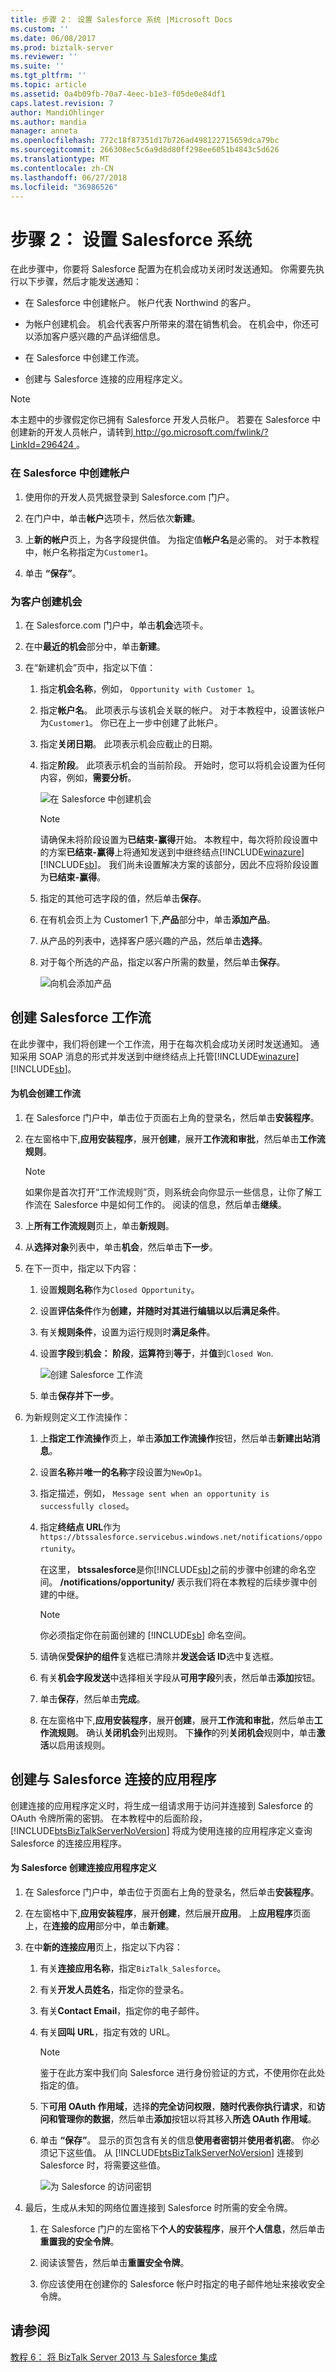 ```yaml
---
title: 步骤 2： 设置 Salesforce 系统 |Microsoft Docs
ms.custom: ''
ms.date: 06/08/2017
ms.prod: biztalk-server
ms.reviewer: ''
ms.suite: ''
ms.tgt_pltfrm: ''
ms.topic: article
ms.assetid: 0a4b09fb-70a7-4eec-b1e3-f05de0e84df1
caps.latest.revision: 7
author: MandiOhlinger
ms.author: mandia
manager: anneta
ms.openlocfilehash: 772c18f87351d17b726ad498122715659dca79bc
ms.sourcegitcommit: 266308ec5c6a9d8d80ff298ee6051b4843c5d626
ms.translationtype: MT
ms.contentlocale: zh-CN
ms.lasthandoff: 06/27/2018
ms.locfileid: "36986526"
---
```

# <a name="step-2-set-up-the-salesforce-system"></a>步骤 2： 设置 Salesforce 系统
在此步骤中，你要将 Salesforce 配置为在机会成功关闭时发送通知。 你需要先执行以下步骤，然后才能发送通知：  
  
-   在 Salesforce 中创建帐户。 帐户代表 Northwind 的客户。  
  
-   为帐户创建机会。 机会代表客户所带来的潜在销售机会。 在机会中，你还可以添加客户感兴趣的产品详细信息。  
  
-   在 Salesforce 中创建工作流。  
  
-   创建与 Salesforce 连接的应用程序定义。  
  
> [!NOTE]
>  本主题中的步骤假定你已拥有 Salesforce 开发人员帐户。 若要在 Salesforce 中创建新的开发人员帐户，请转到[ http://go.microsoft.com/fwlink/?LinkId=296424 ](http://go.microsoft.com/fwlink/?LinkId=296424)。  
  
### <a name="to-create-an-account-in-salesforce"></a>在 Salesforce 中创建帐户  
  
1.  使用你的开发人员凭据登录到 Salesforce.com 门户。  
  
2.  在门户中，单击**帐户**选项卡，然后依次**新建**。  
  
3.  上**新的帐户**页上，为各字段提供值。 为指定值**帐户名**是必需的。 对于本教程中，帐户名称指定为`Customer1`。  
  
4.  单击 **“保存”**。  
  
### <a name="to-create-an-opportunity-for-the-customer"></a>为客户创建机会  
  
1. 在 Salesforce.com 门户中，单击**机会**选项卡。  
  
2. 在中**最近的机会**部分中，单击**新建**。  
  
3. 在“新建机会”页中，指定以下值：  
  
   1. 指定**机会名称**，例如， `Opportunity with Customer 1`。  
  
   2. 指定**帐户名**。 此项表示与该机会关联的帐户。 对于本教程中，设置该帐户为`Customer1`。 你已在上一步中创建了此帐户。  
  
   3. 指定**关闭日期**。 此项表示机会应截止的日期。  
  
   4. 指定**阶段**。 此项表示机会的当前阶段。 开始时，您可以将机会设置为任何内容，例如，**需要分析**。  
  
       ![在 Salesforce 中创建机会](../core/media/bts-sf-create-opp.jpg "BTS_SF_Create_Opp")  
  
      > [!NOTE]
      >  请确保未将阶段设置为**已结束-赢得**开始。 本教程中，每次将阶段设置中的方案**已结束-赢得**上将通知发送到中继终结点[!INCLUDE[winazure](../includes/winazure-md.md)] [!INCLUDE[sb](../includes/sb-md.md)]。 我们尚未设置解决方案的该部分，因此不应将阶段设置为**已结束-赢得**。  
  
   5. 指定的其他可选字段的值，然后单击**保存**。  
  
   6. 在有机会页上为 Customer1 下,**产品**部分中，单击**添加产品**。  
  
   7. 从产品的列表中，选择客户感兴趣的产品，然后单击**选择**。  
  
   8. 对于每个所选的产品，指定以客户所需的数量，然后单击**保存**。  
  
       ![向机会添加产品](../core/media/bts-sf-add-product.gif "BTS_SF_Add_Product")  
  
## <a name="create-a-salesforce-workflow"></a>创建 Salesforce 工作流  
 在此步骤中，我们将创建一个工作流，用于在每次机会成功关闭时发送通知。 通知采用 SOAP 消息的形式并发送到中继终结点上托管[!INCLUDE[winazure](../includes/winazure-md.md)] [!INCLUDE[sb](../includes/sb-md.md)]。  
  
#### <a name="to-create-a-workflow-for-opportunities"></a>为机会创建工作流  
  
1. 在 Salesforce 门户中，单击位于页面右上角的登录名，然后单击**安装程序**。  
  
2. 在左窗格中下,**应用安装程序**，展开**创建**，展开**工作流和审批**，然后单击**工作流规则**。  
  
   > [!NOTE]
   >  如果你是首次打开“工作流规则”页，则系统会向你显示一些信息，让你了解工作流在 Salesforce 中是如何工作的。 阅读的信息，然后单击**继续**。  
  
3. 上**所有工作流规则**页上，单击**新规则**。  
  
4. 从**选择对象**列表中，单击**机会**，然后单击**下一步**。  
  
5. 在下一页中，指定以下内容：  
  
   1.  设置**规则名称**作为`Closed Opportunity`。  
  
   2.  设置**评估条件**作为**创建，并随时对其进行编辑以以后满足条件**。  
  
   3.  有关**规则条件**，设置为运行规则时**满足条件**。  
  
   4.  设置**字段**到**机会： 阶段**，**运算符**到**等于**，并**值**到`Closed Won`.  
  
        ![创建 Salesforce 工作流](../core/media/bts-sf-create-workflow.jpg "BTS_SF_Create_Workflow")  
  
   5.  单击**保存并下一步**。  
  
6. 为新规则定义工作流操作：  
  
   1. 上**指定工作流操作**页上，单击**添加工作流操作**按钮，然后单击**新建出站消息**。  
  
   2. 设置**名称**并**唯一的名称**字段设置为`NewOp1`。  
  
   3. 指定描述，例如， `Message sent when an opportunity is successfully closed`。  
  
   4. 指定**终结点 URL**作为`https://btssalesforce.servicebus.windows.net/notifications/opportunity`。  
  
       在这里， **btssalesforce**是你[!INCLUDE[sb](../includes/sb-md.md)]之前的步骤中创建的命名空间。 **/notifications/opportunity/** 表示我们将在本教程的后续步骤中创建的中继。  
  
      > [!NOTE]
      >  你必须指定你在前面创建的 [!INCLUDE[sb](../includes/sb-md.md)] 命名空间。  
  
   5. 请确保**受保护的组件**复选框已清除并**发送会话 ID**选中复选框。  
  
   6. 有关**机会字段发送**中选择相关字段从**可用字段**列表，然后单击**添加**按钮。  
  
   7. 单击**保存**，然后单击**完成**。  
  
   8. 在左窗格中下,**应用安装程序**，展开**创建**，展开**工作流和审批**，然后单击**工作流规则**。 确认**关闭机会**列出规则。 下**操作**的列**关闭机会**规则中，单击**激活**以启用该规则。  
  
## <a name="create-a-salesforce-connected-application"></a>创建与 Salesforce 连接的应用程序  
 创建连接的应用程序定义时，将生成一组请求用于访问并连接到 Salesforce 的 OAuth 令牌所需的密钥。 在本教程中的后面阶段，[!INCLUDE[btsBizTalkServerNoVersion](../includes/btsbiztalkservernoversion-md.md)] 将成为使用连接的应用程序定义查询 Salesforce 的连接应用程序。  
  
#### <a name="to-create-a-connected-application-for-salesforce"></a>为 Salesforce 创建连接应用程序定义  
  
1. 在 Salesforce 门户中，单击位于页面右上角的登录名，然后单击**安装程序**。  
  
2. 在左窗格中下,**应用安装程序**，展开**创建**，然后展开**应用**。 上**应用程序**页面上，在**连接的应用**部分中，单击**新建**。  
  
3. 在中**新的连接应用**页上，指定以下内容：  
  
   1. 有关**连接应用名称**，指定`BizTalk_Salesforce`。  
  
   2. 有关**开发人员姓名**，指定你的登录名。  
  
   3. 有关**Contact Email**，指定你的电子邮件。  
  
   4. 有关**回叫 URL**，指定有效的 URL。  
  
      > [!NOTE]
      >  鉴于在此方案中我们向 Salesforce 进行身份验证的方式，不使用你在此处指定的值。  
  
   5. 下**可用 OAuth 作用域**，选择**的完全访问权限**，**随时代表你执行请求**，和**访问和管理你的数据**，然后单击**添加**按钮以将其移入**所选 OAuth 作用域**。  
  
   6. 单击 **“保存”**。 显示的页包含有关的信息**使用者密钥**并**使用者机密**。 你必须记下这些值。 从 [!INCLUDE[btsBizTalkServerNoVersion](../includes/btsbiztalkservernoversion-md.md)] 连接到 Salesforce 时，将需要这些值。  
  
       ![为 Salesforce 的访问密钥](../core/media/bts-sf-consumer-keys.jpg "BTS_SF_Consumer_Keys")  
  
4. 最后，生成从未知的网络位置连接到 Salesforce 时所需的安全令牌。  
  
   1.  在 Salesforce 门户的左窗格下**个人的安装程序**，展开**个人信息**，然后单击**重置我的安全令牌**。  
  
   2.  阅读该警告，然后单击**重置安全令牌**。  
  
   3.  你应该使用在创建你的 Salesforce 帐户时指定的电子邮件地址来接收安全令牌。  
  
## <a name="see-also"></a>请参阅  
 [教程 6： 将 BizTalk Server 2013 与 Salesforce 集成](Tutorial:%20Integrating%20BizTalk%20Server%202013%20with%20Salesforce.md)